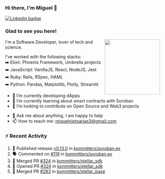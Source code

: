 ### Hi there, I'm Miguel 👋

<a href="https://linkedin.com/in/miguelnietoa/" target="_blank" rel="noopener noreferrer">
  <img src="https://img.shields.io/badge/-LinkedIn-0e76a8?style=flat-square&logo=Linkedin&logoColor=white" alt="Linkedin badge">
</a>
<!-- [![Website Badge](https://img.shields.io/badge/Website-3b5998?style=flat-square&logo=google-chrome&logoColor=white)](#notavailablenow#) 

<img src="https://i.imgur.com/tbrLrt5.gif" width=400 alt="Coding GIF" align="right"/>
-->


### Glad to see you here!
<a href="https://github.com/miguelnietoa"><img src="https://github-readme-stats-git-masterrstaa-rickstaa.vercel.app/api?username=miguelnietoa&show_icons=true&hide_border=true&count_private=true&include_all_commits=true&theme=tokyonight" height="180em" align="right"/></a>
I'm a Software Developer, lover of tech and science. 

I've worked with the following stacks:\
➡️ Elixir: Phoenix Framework, Umbrella projects\
➡️ JavaScript: VanillaJS, React, NodeJS, Jest\
➡️ Ruby: Rails, RSpec, HAML\
➡️ Python: Pandas, Matplotlib, Plotly, Streamlit

- 🔭 I’m currently developing dApps
- 🌱 I’m currently learning about smart contracts with Soroban
- 👯 I’m looking to contribute on Open Source and Web3 projects
<!-- 
- 😄 I just finished a Machine Learning course! 
- 🤔 I’m looking for help with ...
-->
- 💬 Ask me about anything, I am happy to help
- 📫 How to reach me: miguelnietoarias3@gmail.com


### ⚡ Recent Activity

<!--START_SECTION:activity-->
1. 🚀 Published release [v0.13.0](https://github.com/kommitters/soroban.ex/releases/tag/v0.13.0) in [kommitters/soroban.ex](https://github.com/kommitters/soroban.ex)
2. 🗣 Commented on [#119](https://github.com/kommitters/soroban.ex/pull/119#issuecomment-1671886314) in [kommitters/soroban.ex](https://github.com/kommitters/soroban.ex)
3. 🎉 Merged PR [#324](https://github.com/kommitters/stellar_sdk/pull/324) in [kommitters/stellar_sdk](https://github.com/kommitters/stellar_sdk)
4. 💪 Opened PR [#324](https://github.com/kommitters/stellar_sdk/pull/324) in [kommitters/stellar_sdk](https://github.com/kommitters/stellar_sdk)
5. 🎉 Merged PR [#283](https://github.com/kommitters/stellar_base/pull/283) in [kommitters/stellar_base](https://github.com/kommitters/stellar_base)
<!--END_SECTION:activity-->
